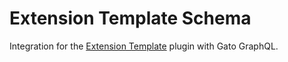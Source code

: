 # Extension Template Schema

Integration for the [Extension Template](https://wordpress.org/plugins/extension-template/) plugin with Gato GraphQL.

<!-- ![Extension Template banner](../../images/extension-template-banner.jpg) -->
